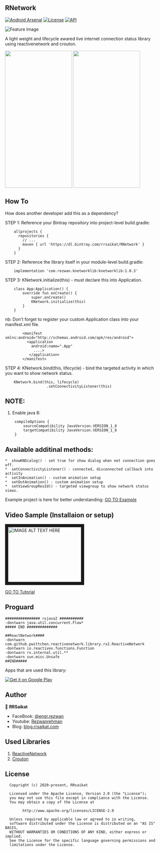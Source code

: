 ## RNetwork 

[![Android Arsenal](https://img.shields.io/badge/Android%20Arsenal-RNetwork-orange.svg?style=flat)](https://android-arsenal.com/details/1/8104)
[![License](https://img.shields.io/badge/license-Apache%202-4EB1BA.svg)](https://www.apache.org/licenses/LICENSE-2.0.html)
[![API](https://img.shields.io/badge/API-11%2B-brightgreen.svg?style=plastic)](https://android-arsenal.com/api?level=11)

![Feature Image](https://repository-images.githubusercontent.com/250891537/077fef00-7d4d-11ea-9cd5-898435e61d2e)

A light weight and lifecycle awared live internet connection status library using reactivenetwork and crouton.

<p align="start">
  <img src="https://github.com/rrsaikat/RNetwork/blob/master/app/top.gif" height="450" width="220"/>
  <img src="https://github.com/rrsaikat/RNetwork/blob/master/app/bottom.gif" height="450" width="220"/>
</p>


How To
-----------------
How does another developer add this as a dependency?

STEP 1:  Reference your Bintray repository into project-level build.gradle:    

        allprojects {
          repositories {
            // ...
            maven { url 'https://dl.bintray.com/rrsaikat/RNetwork' }
          }
        }
        
STEP 2: Reference the library itself in your module-level build.gradle:      

        implementation 'com.rezwan.knetworklib:knetworklib:1.0.3'

STEP 3: KNetwork.initialize(this) - must declare this into Application.

        class App:Application() {
            override fun onCreate() {
                super.onCreate()
                KNetwork.initialize(this)
            }
        }
        
   nb: Don't forget to register your custom Application class into your manifest.xml file.
        
            <manifest xmlns:android="http://schemas.android.com/apk/res/android">
              <application
                android:name=".App"
                 ....>
               </application>
            </manifest>


STEP 4: KNetwork.bind(this, lifecycle) - bind the targeted activity in which you want to show network status.

        KNetwork.bind(this, lifecycle)
                       .setConnectivityListener(this)
                       
                       
## NOTE:
1. Enable java 8:

        compileOptions {
            sourceCompatibility JavaVersion.VERSION_1_8
            targetCompatibility JavaVersion.VERSION_1_8
        }


Available additinal methods:
-----------------

    *  showKNDialog() - set true for show dialog when net connection goes off.
    *  setConnectivityListener() - connected, disconnected callback into activity
    *  setInAnimation() - custom animation setup
    *  setOutAnimation() - custom animation setup
    *  setViewGroupResId() - targeted viewgroup to show network status views.

Example project is here for better understanding: 
[GO TO Example](https://github.com/rrsaikat/RNetwork/blob/master/app/src/main/java/com/rezwan/example/MainActivity.kt)

Video Sample (Installaion or setup)
------------------
<a href="http://www.youtube.com/watch?feature=player_embedded&v=v55QLdqhwKQ
" target="_blank"><img src="http://img.youtube.com/vi/v55QLdqhwKQ/0.jpg" 
alt="IMAGE ALT TEXT HERE" width="240" height="180" border="10" /></a>

[GO TO Tutorial](https://www.youtube.com/watch?v=v55QLdqhwKQ)

Proguard
-----------------------
    ################ rxjava2 ###########
    -dontwarn java.util.concurrent.Flow*
    ##### END ##############

    ##ReactNetwork####
    -dontwarn com.github.pwittchen.reactivenetwork.library.rx2.ReactiveNetwork
    -dontwarn io.reactivex.functions.Function
    -dontwarn rx.internal.util.**
    -dontwarn sun.misc.Unsafe
    ##END#####
        
Apps that are used this library:

[![Get it on Google Play](https://play.google.com/intl/en_us/badges/images/badge_new.png)](https://play.google.com/store/apps/details?id=com.rezwan.routeradmin.wifisetup)

## Author

👤 **RRSaikat**

- FaceBook: [@engr.rezwan](https://www.facebook.com/engr.rezwan)
- Youtube: [Rezwanrehman](http://www.youtube.com/c/Rezwanrehman)
- Blog: [blog.rrsaikat.com](https://blog.rrsaikat.com)

## Used Libraries
1. [ReactiveNetwork](https://github.com/pwittchen/ReactiveNetwork)
1. [Crouton](https://github.com/keyboardsurfer/Crouton)


License
-----------------

      Copyright (c) 2020-present, RRsaikat

      Licensed under the Apache License, Version 2.0 (the "License");
      you may not use this file except in compliance with the License.
      You may obtain a copy of the License at

            http://www.apache.org/licenses/LICENSE-2.0

      Unless required by applicable law or agreed to in writing,
      software distributed under the License is distributed on an "AS IS" BASIS,
      WITHOUT WARRANTIES OR CONDITIONS OF ANY KIND, either express or implied.
      See the License for the specific language governing permissions and
      limitations under the License.
